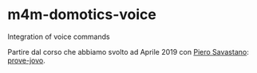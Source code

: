 # m4m-domotics-voice
Integration of voice commands

Partire dal corso che abbiamo svolto ad Aprile 2019 con [Piero Savastano](https://github.com/pieroit): [prove-jovo](https://github.com/pieroit/prove-jovo).



